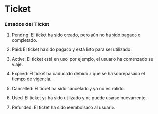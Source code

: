 # Ticket

### Estados del Ticket

1. Pending: El ticket ha sido creado, pero aún no ha sido pagado o completado.

2. Paid: El ticket ha sido pagado y está listo para ser utilizado.

3. Active: El ticket está en uso; por ejemplo, el usuario ha comenzado su viaje.

4. Expired: El ticket ha caducado debido a que se ha sobrepasado el tiempo de vigencia.

5. Cancelled: El ticket ha sido cancelado y ya no es válido.

6. Used: El ticket ya ha sido utilizado y no puede usarse nuevamente.

7. Refunded: El ticket ha sido reembolsado al usuario.
